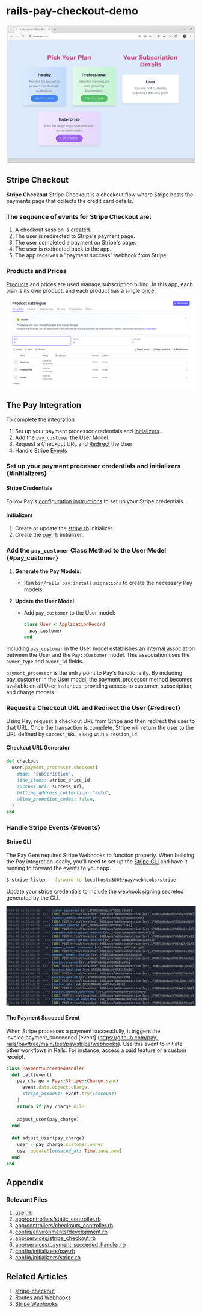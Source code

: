 # rails-pay-checkout-demo

![Landing Page](docs/demo.png)

## Stripe Checkout
**Stripe Checkout** Stripe Checkout is a checkout flow where Stripe hosts the payments page that collects the credit card details.


### The sequence of events for Stripe Checkout are:
1. A checkout session is created.
1. The user is redirected to Stripe's payment page.
1. The user completed a payment on Stripe's page.
1. The user is redirected back to the app.
1. The app receives a "payment success" webhook from Stripe.

### Products and Prices
[Products](https://dashboard.stripe.com/products) and prices are used manage subscription billing. In this app, each plan is its own product, and each product has a single [price](app/controllers/checkouts_controller.rb).

![Stripe Product Catalogue Page](docs/product-catalogue.png)

## The Pay Integration
To complete the integration

1. Set up your payment processor credentials and [initializers](#initializers).
1. Add the `pay_customer` the [User](#pay_customer) Model.
1. Request a Checkout URL and [Redirect](#redirect) the User
1. Handle Stripe [Events](#events)

### Set up your payment processor credentials and initializers  {#initializers}
#### Stripe Credentials
Follow Pay's [configuration instructions](https://github.com/pay-rails/pay/blob/main/docs/2_configuration.md#configuring-pay) to set up your Stripe credentials.

#### Initializers
1. Create or update the [stripe.rb](config/initializers/stripe.rb) initializer.
1. Create the [pay.rb](config/initializers/pay.rb) initializer.

### Add the `pay_customer` Class Method to the User Model {#pay_customer}

1. **Generate the Pay Models**:
   - Run `bin/rails pay:install:migrations` to create the necessary Pay models.

2. **Update the User Model**:
   - Add `pay_customer` to the User model:
     ```ruby
     class User < ApplicationRecord
       pay_customer
     end
     ```

Including `pay_customer` in the User model establishes an internal association between the User and the `Pay::Customer` model. This association uses the `owner_type` and `owner_id` fields.

`payment_processor` is the entry point to Pay's functionality. By including pay_customer in the User model, the payment_processor method becomes available on all User instances, providing access to customer, subscription, and charge models.


### Request a Checkout URL and Redirect the User {#redirect}
Using Pay, request a checkout URL from Stripe and then redirect the user to that URL. Once the transaction is complete, Stripe will return the user to the URL defined by `success_URL`, along with a `session_id`.

#### Checkout URL Generator
```ruby
def checkout
  user.payment_processor.checkout(
    mode: "subscription",
    line_items: stripe_price_id,
    success_url: success_url,
    billing_address_collection: "auto",
    allow_promotion_codes: false,
  )
end
```

### Handle Stripe Events {#events}
#### Stripe CLI
The Pay Gem requires Stripe Webhooks to function properly. When building the Pay integration locally, you'll need to set up the [Stripe CLI](https://docs.stripe.com/stripe-cli) and have it running to forward the events to your app.

```bash
$ stripe listen --forward-to localhost:3000/pay/webhooks/stripe
```

Update your stripe credentials to include the webhook signing secreted generated by the CLI.

![stripe events](docs/events.png)

#### The Payment Succeed Event
When Stripe processes a payment successfully, it triggers the invoice.payment_succeeded [event] (https://github.com/pay-rails/pay/tree/main/test/pay/stripe/webhooks). Use this event to initiate other workflows in Rails. For instance, access a paid feature or a custom receipt.

```ruby
class PaymentSucceededHandler
  def call(event)
    pay_charge = Pay::Stripe::Charge.sync(
      event.data.object.charge,
      stripe_account: event.try(:account)
    )
    return if pay_charge.nil?

    adjust_user(pay_charge)
  end

  def adjust_user(pay_charge)
    user = pay_charge.customer.owner
    user.update!(updated_at: Time.zone.now)
  end
end
```

## Appendix

### Relevant Files
1. [user.rb](app/models/user.rb)
1. [app/controllers/static_controller.rb](app/controllers/static_controller.rb)
1. [app/controllers/checkouts_controller.rb](app/controllers/checkouts_controller.rb?#L23)
1. [config/environments/development.rb](config/environments/development.rb?#L78)
1. [app/services/stripe_checkout.rb](app/services/stripe_checkout.rb)
1. [app/services/payment_succeded_handler.rb](app/services/payment_succeded_handler.rb)
1. [config/initializers/pay.rb](config/initializers/pay.rb)
1. [config/initializers/stripe.rb](config/initializers/stripe.rb)

## Related Articles
1. [stripe-checkout](https://github.com/pay-rails/pay/blob/3f860ad490ce91b1b1d0ed3d11147d163b9fda80/docs/stripe/8_stripe_checkout.md)
1. [Routes and Webhooks](https://github.com/pay-rails/pay/blob/main/docs/7_webhooks.md)
1. [Stripe Webhooks](https://github.com/pay-rails/pay/blob/main/docs/stripe/5_webhooks.md)
